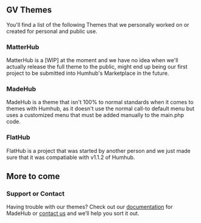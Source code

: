 ## GV Themes
You'll find a list of the following Themes that we personally worked on or created for personal and public use.

### MatterHub
MatterHub is a [WIP] at the moment and we have no idea when we'll actually release the full theme to the public, might end up being our first project to be submitted into Humhub's Marketplace in the future.

### MadeHub
MadeHub is a theme that isn't 100% to normal standards when it comes to themes with Humhub, as it doesn't use the normal call-to default menu but uses a customized menu that must be added manually to the main.php code.

### FlatHub
FlatHub is a project that was started by another person and we just made sure that it was compatiable with v1.1.2 of Humhub.

## __More to come__

### Support or Contact
Having trouble with our themes? Check out our [documentation](https://github.com/GreenVolume/humhub-themes-MadeHub/wiki) for MadeHub or [contact us](mailto:tsuharusarah@gmail.com) and we’ll help you sort it out.
